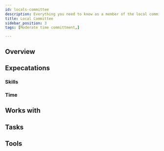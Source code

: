 ```yaml
---
id: locals-committee
description: Everything you need to know as a member of the local committee
title: Local Committee
sidebar_position: 3
tags: [Moderate time committment,]

---
```


## Overview

## Expecatations

### Skills

### Time

## Works with

## Tasks

## Tools
